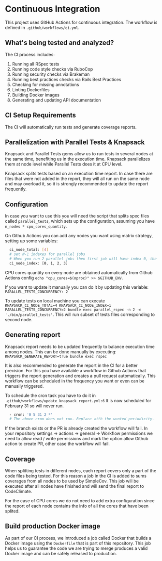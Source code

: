 # Continuous Integration

This project uses GitHub Actions for continuous integration. The workflow is defined in `.github/workflows/ci.yml`.

## What's being tested and analyzed?

The CI process includes:
1. Running all RSpec tests
2. Running code style checks via RuboCop
3. Running security checks via Brakeman
4. Running best practices checks via Rails Best Practices
5. Checking for missing annotations
6. Linting Dockerfiles
7. Building Docker images
8. Generating and updating API documentation

## CI Setup Requirements

The CI will automatically run tests and generate coverage reports.

## Parallelization with Parallel Tests & Knapsack

Knapsack and Parallel Tests gems allow us to run tests in several nodes at the same time, benefiting us in the execution time. Knapsack parallelizes them at node level while Parallel Tests does it at CPU level.

Knapsack splits tests based on an execution time report. In case there are files that were not added in the report, they will all run on the same node and may overload it, so it is strongly recommended to update the report frequently.

## Configuration
In case you want to use this you will need the script that splits spec files called `parallel_tests`, which sets up the configuration, assuming you have `n_nodes * cpu_cores_quantity`.

On Github Actions you can add any nodes you want using matrix strategy, setting up some variables:

```sh
  ci_node_total: [4]
  # set N-1 indexes for parallel jobs
  # When you run 2 parallel jobs then first job will have index 0, the second job will have index 1 etc
  ci_node_index: [0, 1, 2, 3]
```

CPU cores quantity on every node are obtained automatically from Github Actions config `echo "cpu_cores=$(nproc)" >> $GITHUB_ENV`.

If you want to update it manually you can do it by updating this variable:
`PARALLEL_TESTS_CONCURRENCY: 2`

To update tests on local machine you can execute `KNAPSACK_CI_NODE_TOTAL=4 KNAPSACK_CI_NODE_INDEX=1 PARALLEL_TESTS_CONCURRENCY=2 bundle exec parallel_rspec -n 2 -e './bin/parallel_tests'`. This will run subset of tests files corresponding to second node.

## Generating report
Knapsack report needs to be updated frequently to balance execution time among nodes. This can be done manually by executing:
`KNAPSACK_GENERATE_REPORT=true bundle exec rspec`

It is also recommended to generate the report in the CI for a better precision. For this you have available a workflow in Github Actions that triggers the report generation and creates a pull request automatically. This workflow can be scheduled in the frequency you want or even can be manually triggered.

To schedule the cron task you have to do it in `.github/workflows/update_knapsack_report.yml:6`
It is now scheduled for February 31 so will never run.

```sh
  - cron: '0 5 31 2 *'
  # The above cron does not run. Replace with the wanted periodicity.
```

If the branch exists or the PR is already created the workflow will fail.
In your repository settings -> actions -> general ->  Workflow permissions we need to allow read / write permissions and mark the option allow Github action to create PR, other case the workflow will fail.

## Coverage
When splitting tests in different nodes, each report covers only a part of the code files being tested.
For this reason a job in the CI is added to sums coverages from all nodes to be used by SimpleCov. This job will be executed after all nodes have finished and will send the final report to CodeClimate.

For the case of CPU cores we do not need to add extra configuration since the report of each node contains the info of all the cores that have been splited.

## Build production Docker image
As part of our CI process, we introduced a job called Docker that builds a Docker image using the `Dockerfile` that is part of this repository. This job helps us to guarantee the code we are trying to merge produces a valid Docker image and can be safely released to production.
